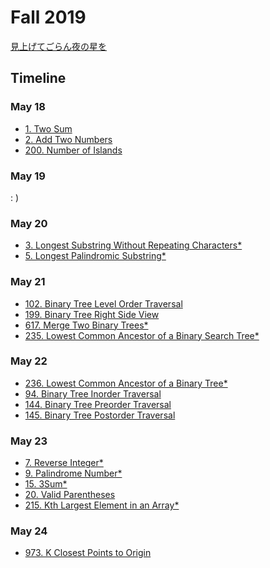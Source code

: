 # Fall 2019
[見上げてごらん夜の星を](https://www.youtube.com/watch?v=GwLKAOPHCbU)

[Cry for the Moon]: # (https://www.youtube.com/watch?v=b0Lul4ucP4M)

## Timeline
### May 18
- [1. Two Sum](https://github.com/chauncyf/leetcode/blob/master/Java/TwoSum.java)
- [2. Add Two Numbers](https://github.com/chauncyf/leetcode/blob/master/Java/AddTwoNumbers.java)
- [200. Number of Islands](https://github.com/chauncyf/leetcode/blob/master/Java/NumberofIslands.java)
### May 19
: )
### May 20
- [3. Longest Substring Without Repeating Characters*](https://github.com/chauncyf/leetcode/blob/master/NOTE.md#3-longest-substring-without-repeating-characters)
- [5. Longest Palindromic Substring*](https://github.com/chauncyf/leetcode/blob/master/NOTE.md#5-longest-palindromic-substring)
### May 21
- [102. Binary Tree Level Order Traversal](https://github.com/chauncyf/leetcode/blob/master/Python/binary_tree_level_order_traversal.py)
- [199. Binary Tree Right Side View](https://github.com/chauncyf/leetcode/blob/master/Python/binary_tree_right_side_view.py)
- [617. Merge Two Binary Trees*](https://github.com/chauncyf/leetcode/blob/master/Python/merge_two_binary_trees.py)
- [235. Lowest Common Ancestor of a Binary Search Tree*](https://github.com/chauncyf/leetcode/blob/master/NOTE.md#235-lowest-common-ancestor-of-a-binary-search-tree)
### May 22
- [236. Lowest Common Ancestor of a Binary Tree*](https://github.com/chauncyf/leetcode/blob/master/NOTE.md#236-lowest-common-ancestor-of-a-binary-tree)
- [94. Binary Tree Inorder Traversal](https://github.com/chauncyf/leetcode/blob/master/NOTE.md#94-binary-tree-inorder-traversal)
- [144. Binary Tree Preorder Traversal](https://github.com/chauncyf/leetcode/blob/master/NOTE.md#144-binary-tree-preorder-traversal)
- [145. Binary Tree Postorder Traversal](https://github.com/chauncyf/leetcode/blob/master/NOTE.md#145-binary-tree-postorder-traversal)
### May 23
- [7. Reverse Integer*](https://github.com/chauncyf/leetcode/blob/master/NOTE.md#7-reverse-integer)
- [9. Palindrome Number*](https://github.com/chauncyf/leetcode/blob/master/NOTE.md#9-palindrome-number)
- [15. 3Sum*](https://github.com/chauncyf/leetcode/blob/master/NOTE.md#15-3sum)
- [20. Valid Parentheses](https://github.com/chauncyf/leetcode/blob/master/NOTE.md#20-valid-parentheses)
- [215. Kth Largest Element in an Array*](https://github.com/chauncyf/leetcode/blob/master/NOTE.md#215-kth-largest-element-in-an-array)
### May 24
- [973. K Closest Points to Origin]()
